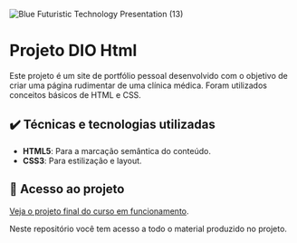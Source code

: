 
![Blue Futuristic Technology Presentation (13)](https://github.com/lshv04/projeto2/assets/169161949/a28061ef-a77b-4262-935b-68cdd729b607)



# Projeto DIO Html

Este projeto é um site de portfólio pessoal desenvolvido com o objetivo de criar uma página rudimentar de uma clínica médica. Foram utilizados conceitos básicos de HTML e CSS.  

## ✔️ Técnicas e tecnologias utilizadas
- **HTML5**: Para a marcação semântica do conteúdo.  
- **CSS3**: Para estilização e layout.  



## 📁 Acesso ao projeto  

[Veja o projeto final do curso em funcionamento](https://lshv04.github.io/projeto2/).

Neste repositório você tem acesso a todo o material produzido no projeto.



